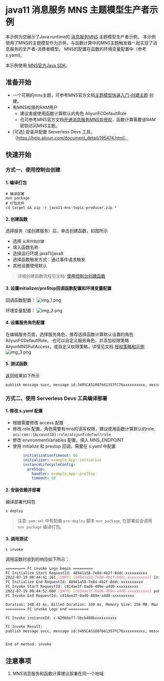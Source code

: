# java11 消息服务 MNS 主题模型生产者示例

本示例为您展示了Java runtime的 [消息服务MNS](https://help.aliyun.com/document_detail/27414.html) 主题模型生产者示例。
本示例使用了MNS的主题模型作为示例，与函数计算中的MNS主题触发器一起实现了消息服务的生产者-消费者模型。
MNS的配置在函数的环境变量配置中（参考s.yaml)。

本示例使用 [MNS官方Java SDK](https://help.aliyun.com/document_detail/27507.html)。

## 准备开始
- 一个可用的mns主题，可参考MNS官方文档[主题模型快速入门-创建主题](https://help.aliyun.com/document_detail/34424.html) 创建。
- 有MNS权限的RAM用户
  - 建议直接使用函数计算默认的角色 AliyunFCDefaultRole
  - 也可参考MNS官方文档[开通消息服务MNS并授权](https://help.aliyun.com/document_detail/27423.html)，函数计算需要该RAM密钥访问MNS主题。
- [可选] 安装并配置 Serverless Devs 工具。（https://help.aliyun.com/document_detail/195474.html）

## 快速开始

### 方式一、使用控制台创建

#### 1. 编译打包

```shell
# 编译部署
mvn package
# 打包文件
cd target && zip -r java11-mns-topic-producer.zip *
```

#### 2. 创建函数
选择服务（或创建服务）后，单击创建函数，如图所示
- 选择 `从零开始创建`
- 填入函数名称
- 选择运行环境 java11/java8
- 选择函数触发方式：通过事件请求触发
- 其他设置使用默认



> 详细创建函数流程见文档: [使用控制台创建函数](https://help.aliyun.com/document_detail/51783.html)

#### 3. 设置initializer/preStop回调函数配置和环境变量配置

回调函数配置：
![img_1.png](https://img.alicdn.com/imgextra/i1/O1CN01fuQDxG1cZG9R5jkAH_!!6000000003614-2-tps-2742-334.png)

环境变量配置：
![img_2.png](https://img.alicdn.com/imgextra/i4/O1CN01FsiWdg28rdkm5DMp3_!!6000000007986-2-tps-1962-508.png)

#### 4. 设置服务角色配置
在编辑服务页面，选择服务角色，推荐选择函数计算默认设置的角色 AliyunFCDefaultRole。
也可以自定义服务角色，并添加权限策略AliyunMNSFullAccess，或自定义权限策略，详情见文档 [授权策略和示例](https://help.aliyun.com/document_detail/27447.html)
![img_3.png](https://img.alicdn.com/imgextra/i3/O1CN01U35W371pYspseip5E_!!6000000005373-2-tps-2562-1014.png)

#### 5. 测试函数

返回结果如下所示
```bash
publish message succ, message id:3405CA51807661357FC76xxxxxxxxxx, message body md5:D56E8E0A94F7B385AE1xxxxxxxxxx
```

### 方式二、使用 Serverless Devs 工具编译部署

#### 1. 修改 s.yaml 配置
- 根据需要修改 access 配置
- 修改 role 配置，角色需要有mns的读写权限，建议使用函数计算默认的role, `acs:ram::{AccountID}:role/aliyunfcdefaultrole`
- 修改 environmentVariables 配置，填入 MNS_ENDPOINT
- 使用 initialize 和 prestop 回调，需要在 s.yaml 中配置

```yaml
        initializationTimeout: 60
        initializer: example.App::initialize
        instanceLifecycleConfig:
          preStop:
            handler: example.App::preStop
            timeout: 60
```

#### 2. 安装依赖并部署

编译部署代码包
```shell
s deploy
```
> 注意: `pom.xml` 中有配置 `pre-deploy` 脚本 `mvn package`, 在部署前会调用 `mvn package` 编译打包。

#### 3. 调用测试

```shell
s invoke
```

调用函数时收到的响应如下所示：

```bash
========= FC invoke Logs begin =========
FC Initialize Start RequestId: 48941a58-7e8d-4b2f-8ddc-xxxxxxxxxx
2022-07-19 08:44:41.161 [INFO] [48941a58-7e8d-4b2f-8ddc-xxxxxxxxxx] init mns client time cost: 504ms
FC Initialize End RequestId: 48941a58-7e8d-4b2f-8ddc-xxxxxxxxxx
FC Invoke Start RequestId: c814ae3f-0ad6-409e-a4d0-xxxxxxxxxx
2022-07-19 08:44:52.080 [INFO] [c814ae3f-0ad6-409e-a4d0-xxxxxxxxxx] publish message succ, message id:3405CA51807661357FC76xxxxxxxxxx, message body md5:D56E8E0A94F7B385AE1xxxxxxxxxx
FC Invoke End RequestId: c814ae3f-0ad6-409e-a4d0-xxxxxxxxxx

Duration: 348.41 ms, Billed Duration: 349 ms, Memory Size: 256 MB, Max Memory Used: 128.43 MB
========= FC invoke Logs end =========

FC Invoke instanceId: c-62d66ef7-5bcb408bxxxxxxxxxx

FC Invoke Result:
publish message succ, message id:3405CA51807661357FC76xxxxxxxxxx, message body md5:D56E8E0A94F7B385AE1xxxxxxxxxx


End of method: invoke
```

## 注意事项
1. MNS消息服务和函数计算建议部署在同一个地域

